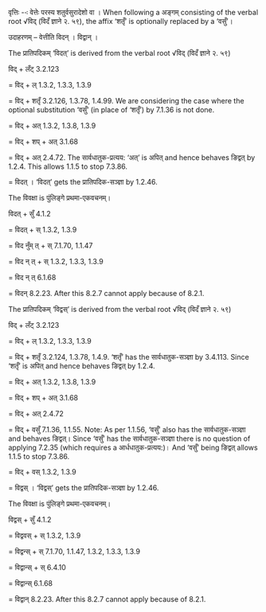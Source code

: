 




वृत्तिः --ः वेत्तेः परस्‍य शतुर्वसुरादेशो वा । When following a अङ्गम् consisting of the verbal root √विद् (विदँ ज्ञाने २. ५९), the affix ‘शतृँ’ is optionally replaced by a ‘वसुँ’।


उदाहरणम् – वेत्तीति विदन् । विद्वान् ।


The प्रातिपदिकम् ‘विदत्’ is derived from the verbal root √विद् (विदँ ज्ञाने २. ५९)

विद् + लँट् 3.2.123

= विद् + ल् 1.3.2, 1.3.3, 1.3.9

= विद् + शतृँ 3.2.126, 1.3.78, 1.4.99. We are considering the case where the optional substitution ‘वसुँ’ (in place of ‘शतृँ’) by 7.1.36 is not done.

= विद् + अत् 1.3.2, 1.3.8, 1.3.9

= विद् + शप् + अत् 3.1.68

= विद् + अत् 2.4.72. The सार्वधातुक-प्रत्यय: ‘अत्’ is अपित् and hence behaves ङिद्वत् by 1.2.4. This allows 1.1.5 to stop 7.3.86.

= विदत् । ‘विदत्’ gets the प्रातिपदिक-सञ्ज्ञा by 1.2.46.


The विवक्षा is पुंलिङ्गे प्रथमा-एकवचनम्।

विदत् + सुँ 4.1.2

= विदत् + स् 1.3.2, 1.3.9

= विद नुँम् त् + स् 7.1.70, 1.1.47

= विद न् त् + स् 1.3.2, 1.3.3, 1.3.9

= विद न् त् 6.1.68

= विदन् 8.2.23. After this 8.2.7 cannot apply because of 8.2.1.


The प्रातिपदिकम् ‘विद्वस्’ is derived from the verbal root √विद् (विदँ ज्ञाने २. ५९)

विद् + लँट् 3.2.123

= विद् + ल् 1.3.2, 1.3.3, 1.3.9

= विद् + शतृँ 3.2.124, 1.3.78, 1.4.9. ‘शतृँ’ has the सार्वधातुक-सञ्ज्ञा by 3.4.113. Since ‘शतृँ’ is अपित् and hence behaves ङिद्वत् by 1.2.4.

= विद् + अत् 1.3.2, 1.3.8, 1.3.9

= विद् + शप् + अत् 3.1.68

= विद् + अत् 2.4.72

= विद् + वसुँ 7.1.36, 1.1.55. Note: As per 1.1.56, ‘वसुँ’ also has the सार्वधातुक-सञ्ज्ञा and behaves ङिद्वत्। Since ‘वसुँ’ has the सार्वधातुक-सञ्ज्ञा there is no question of applying 7.2.35 (which requires a आर्धधातुक-प्रत्यय:)। And ‘वसुँ’ being ङिद्वत् allows 1.1.5 to stop 7.3.86.

= विद् + वस् 1.3.2, 1.3.9

= विद्वस् । ‘विद्वस्’ gets the प्रातिपदिक-सञ्ज्ञा by 1.2.46.


The विवक्षा is पुंलिङ्गे प्रथमा-एकवचनम्।

विद्वस् + सुँ 4.1.2

= विद्ववस् + स् 1.3.2, 1.3.9

= विद्वन्स् + स् 7.1.70, 1.1.47, 1.3.2, 1.3.3, 1.3.9

= विद्वान्स् + स् 6.4.10

= विद्वान्स् 6.1.68

= विद्वान् 8.2.23. After this 8.2.7 cannot apply because of 8.2.1.

